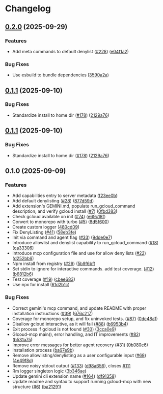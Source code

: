 # Changelog

## [0.2.0](https://github.com/googleapis/gcloud-mcp/compare/gcloud-mcp-v0.1.1...gcloud-mcp-v0.2.0) (2025-09-29)


### Features

* Add meta commands to default denylist ([#228](https://github.com/googleapis/gcloud-mcp/issues/228)) ([e04f1a2](https://github.com/googleapis/gcloud-mcp/commit/e04f1a220648633a2a0cb8bc53656701a270b363))


### Bug Fixes

* Use esbuild to bundle dependencies ([3590a2a](https://github.com/googleapis/gcloud-mcp/commit/3590a2ac51db64db9fb38761a99493afa6cbabff))

## [0.1.1](https://github.com/googleapis/gcloud-mcp/compare/gcloud-mcp-v0.1.0...gcloud-mcp-v0.1.1) (2025-09-10)


### Bug Fixes

* Standardize install to home dir ([#178](https://github.com/googleapis/gcloud-mcp/issues/178)) ([2129a76](https://github.com/googleapis/gcloud-mcp/commit/2129a76d6c8887793c72d418245fe50250203312))

## [0.1.1](https://github.com/googleapis/gcloud-mcp/compare/gcloud-mcp-v0.1.0...gcloud-mcp-v0.1.1) (2025-09-10)


### Bug Fixes

* Standardize install to home dir ([#178](https://github.com/googleapis/gcloud-mcp/issues/178)) ([2129a76](https://github.com/googleapis/gcloud-mcp/commit/2129a76d6c8887793c72d418245fe50250203312))

## 0.1.0 (2025-09-09)


### Features

* Add capabilities entry to server metadata ([f23ee0b](https://github.com/googleapis/gcloud-mcp/commit/f23ee0bf06a153cba86da1ec307136f79b12aaf2))
* Add default denylisting ([#28](https://github.com/googleapis/gcloud-mcp/issues/28)) ([877d59d](https://github.com/googleapis/gcloud-mcp/commit/877d59d7a852adeca997aab1600fd91508ffe700))
* Add extension's GEMINI.md, populate run_gcloud_command description, and verify gcloud install ([#7](https://github.com/googleapis/gcloud-mcp/issues/7)) ([0fbd383](https://github.com/googleapis/gcloud-mcp/commit/0fbd38333fd912fc3fe662c5574d3caa5f7efcc5))
* Check gcloud available on init ([#74](https://github.com/googleapis/gcloud-mcp/issues/74)) ([e69c18f](https://github.com/googleapis/gcloud-mcp/commit/e69c18f5fe09fe92ff346786e1ad340617b79bca))
* Convert to monorepo with turbo ([#5](https://github.com/googleapis/gcloud-mcp/issues/5)) ([8d5f600](https://github.com/googleapis/gcloud-mcp/commit/8d5f60047ccadd2ab2a11a97e8e3af186747c297))
* Create custom logger ([480cd09](https://github.com/googleapis/gcloud-mcp/commit/480cd0991a99d7ff4325e4e750b8b7e95d04b82c))
* Fix DenyListing ([#41](https://github.com/googleapis/gcloud-mcp/issues/41)) ([58eb3fe](https://github.com/googleapis/gcloud-mcp/commit/58eb3fe780f873c1cff8c5ed4afb6684f5e2b4dc))
* Init via command and agent flag ([#33](https://github.com/googleapis/gcloud-mcp/issues/33)) ([9dde0e7](https://github.com/googleapis/gcloud-mcp/commit/9dde0e7e4a8dcd6b1a7f4092f4b6f049b3eabdf4))
* Introduce allowlist and denylist capability to run_gcloud_command ([#18](https://github.com/googleapis/gcloud-mcp/issues/18)) ([ca33306](https://github.com/googleapis/gcloud-mcp/commit/ca33306dedc2dbc6381df0365c1c9876888fef9c))
* Introduce mcp configuration file and use for allow deny lists ([#22](https://github.com/googleapis/gcloud-mcp/issues/22)) ([d252bb6](https://github.com/googleapis/gcloud-mcp/commit/d252bb6a7c2ace3f1ec019e893f5c17247b7a262))
* Npm install from registry ([#29](https://github.com/googleapis/gcloud-mcp/issues/29)) ([5b9f6bf](https://github.com/googleapis/gcloud-mcp/commit/5b9f6bfa1f2b90f709dd7915d551221380d3badc))
* Set stdin to ignore for interactive commands. add test coverage. ([#12](https://github.com/googleapis/gcloud-mcp/issues/12)) ([b6812b6](https://github.com/googleapis/gcloud-mcp/commit/b6812b658491efccafcdbefc7b81b9b7f976ba62))
* Test coverage ([#19](https://github.com/googleapis/gcloud-mcp/issues/19)) ([cbee683](https://github.com/googleapis/gcloud-mcp/commit/cbee683345a5256c29d1047cb65a33f7429f5ac1))
* Use npx for install ([61d2b1c](https://github.com/googleapis/gcloud-mcp/commit/61d2b1ca39b2f8a49e724e1346bf75d3a9996a70))


### Bug Fixes

* Correct gemini's mcp command, and update README with proper installation instructions ([#39](https://github.com/googleapis/gcloud-mcp/issues/39)) ([676c217](https://github.com/googleapis/gcloud-mcp/commit/676c217f5deeb9884ba4b5568a6ee7177e695cc8))
* Coverage for monorepo setup, and fix uninvoked tests. ([#87](https://github.com/googleapis/gcloud-mcp/issues/87)) ([0dc48a1](https://github.com/googleapis/gcloud-mcp/commit/0dc48a13c809cb83e779d2f9563850032ede6bb2))
* Disallow gcloud interactive, as it will fail ([#88](https://github.com/googleapis/gcloud-mcp/issues/88)) ([b6953b4](https://github.com/googleapis/gcloud-mcp/commit/b6953b408cc9005a7d9c85da5c3acf18592184d0))
* Exit process if gcloud is not found ([#30](https://github.com/googleapis/gcloud-mcp/issues/30)) ([3cca0e9](https://github.com/googleapis/gcloud-mcp/commit/3cca0e9d87e54553cb63e7baeb6817bb2e8cc9c8))
* Glcoud-mcp main(), error handling, and IT improvements ([#82](https://github.com/googleapis/gcloud-mcp/issues/82)) ([b531a75](https://github.com/googleapis/gcloud-mcp/commit/b531a7521fdc64e725408cb0fe5a9bf2408a70e0))
* Improve error messages for better agent recovery ([#31](https://github.com/googleapis/gcloud-mcp/issues/31)) ([0b080c6](https://github.com/googleapis/gcloud-mcp/commit/0b080c66c96deda7fec6f368b5510880478a6040))
* Installation process ([ba67e9b](https://github.com/googleapis/gcloud-mcp/commit/ba67e9b02596a860c3226e11f9c2811b65d6e107))
* Remove allowlisting/denylisting as a user configurable input ([#68](https://github.com/googleapis/gcloud-mcp/issues/68)) ([4e49f8d](https://github.com/googleapis/gcloud-mcp/commit/4e49f8db0f244600975240f71fbc5ac48dda56db))
* Remove noisy stdout output ([#133](https://github.com/googleapis/gcloud-mcp/issues/133)) ([d98a656](https://github.com/googleapis/gcloud-mcp/commit/d98a656a59bbcd1a6b2933689ed256eccdb6076b)), closes [#111](https://github.com/googleapis/gcloud-mcp/issues/111)
* Rm logger singleton logic ([3b346ae](https://github.com/googleapis/gcloud-mcp/commit/3b346aee8a941af92dc8b35c872b448ca2bd170f))
* Update gemini cli extension name ([#164](https://github.com/googleapis/gcloud-mcp/issues/164)) ([df91358](https://github.com/googleapis/gcloud-mcp/commit/df913582719aeec46fd982b30224ebf23836ce3a))
* Update readme and syntax to support running gcloud-mcp with new structure ([#6](https://github.com/googleapis/gcloud-mcp/issues/6)) ([ba21291](https://github.com/googleapis/gcloud-mcp/commit/ba212910c1fcd81332384eed403cb015af0474d1))
